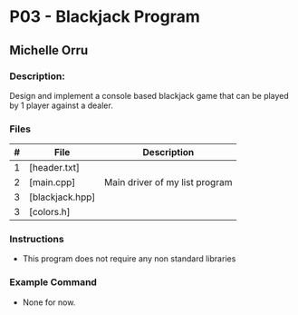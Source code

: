 # P03 - Blackjack Program
## Michelle Orru
### Description:

Design and implement a console based blackjack game that can be played by 1 player against a dealer.


### Files

|   #   |    File    | Description                      |
| :---: |  --------  | -------------------------------- |
|   1   | [header.txt] |                                  |
|   2   | [main.cpp]  | Main driver of my list program   |
|   3   | [blackjack.hpp] |                             |
|   3   | [colors.h]   |                                  |


### Instructions

- This program does not require any non standard libraries

### Example Command

- None for now. 



